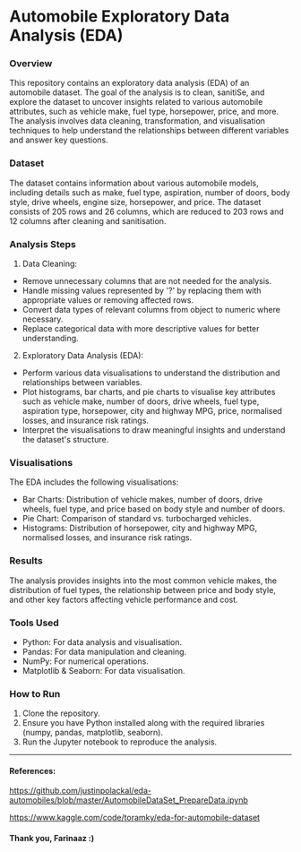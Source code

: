 # Automobile Exploratory Data Analysis (EDA)

### Overview
This repository contains an exploratory data analysis (EDA) of an automobile dataset. The goal of the analysis is to clean, sanitiSe, and explore the dataset to uncover insights related to various automobile attributes, such as vehicle make, fuel type, horsepower, price, and more. The analysis involves data cleaning, transformation, and visualisation techniques to help understand the relationships between different variables and answer key questions.

### Dataset
The dataset contains information about various automobile models, including details such as make, fuel type, aspiration, number of doors, body style, drive wheels, engine size, horsepower, and price. The dataset consists of 205 rows and 26 columns, which are reduced to 203 rows and 12 columns after cleaning and sanitisation.

### Analysis Steps
1. Data Cleaning:

* Remove unnecessary columns that are not needed for the analysis.
* Handle missing values represented by '?' by replacing them with appropriate values or removing affected rows.
* Convert data types of relevant columns from object to numeric where necessary.
* Replace categorical data with more descriptive values for better understanding.

2. Exploratory Data Analysis (EDA):

* Perform various data visualisations to understand the distribution and relationships between variables.
* Plot histograms, bar charts, and pie charts to visualise key attributes such as vehicle make, number of doors, drive wheels, fuel type, aspiration type, horsepower, city and highway MPG, price, normalised losses, and insurance risk ratings.
* Interpret the visualisations to draw meaningful insights and understand the dataset's structure.

### Visualisations

The EDA includes the following visualisations:
* Bar Charts: Distribution of vehicle makes, number of doors, drive wheels, fuel type, and price based on body style and number of doors.
* Pie Chart: Comparison of standard vs. turbocharged vehicles.
* Histograms: Distribution of horsepower, city and highway MPG, normalised losses, and insurance risk ratings.

### Results

The analysis provides insights into the most common vehicle makes, the distribution of fuel types, the relationship between price and body style, and other key factors affecting vehicle performance and cost.

### Tools Used

* Python: For data analysis and visualisation.
* Pandas: For data manipulation and cleaning.
* NumPy: For numerical operations.
* Matplotlib & Seaborn: For data visualisation.

### How to Run
1. Clone the repository.
2. Ensure you have Python installed along with the required libraries (numpy, pandas, matplotlib, seaborn).
3. Run the Jupyter notebook to reproduce the analysis.

--------------------------------------------------------------------------------------------------

#### References:
https://github.com/justinpolackal/eda-automobiles/blob/master/AutomobileDataSet_PrepareData.ipynb

https://www.kaggle.com/code/toramky/eda-for-automobile-dataset

#### Thank you, Farinaaz :)



